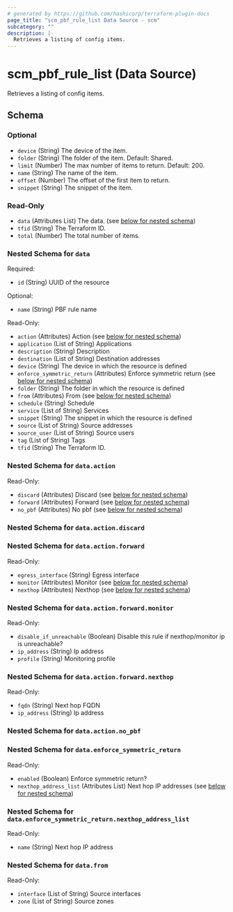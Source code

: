 ```yaml
---
# generated by https://github.com/hashicorp/terraform-plugin-docs
page_title: "scm_pbf_rule_list Data Source - scm"
subcategory: ""
description: |-
  Retrieves a listing of config items.
---
```


# scm_pbf_rule_list (Data Source)

Retrieves a listing of config items.



<!-- schema generated by tfplugindocs -->
## Schema

### Optional

- `device` (String) The device of the item.
- `folder` (String) The folder of the item. Default: Shared.
- `limit` (Number) The max number of items to return. Default: 200.
- `name` (String) The name of the item.
- `offset` (Number) The offset of the first item to return.
- `snippet` (String) The snippet of the item.

### Read-Only

- `data` (Attributes List) The data. (see [below for nested schema](#nestedatt--data))
- `tfid` (String) The Terraform ID.
- `total` (Number) The total number of items.

<a id="nestedatt--data"></a>
### Nested Schema for `data`

Required:

- `id` (String) UUID of the resource

Optional:

- `name` (String) PBF rule name

Read-Only:

- `action` (Attributes) Action (see [below for nested schema](#nestedatt--data--action))
- `application` (List of String) Applications
- `description` (String) Description
- `destination` (List of String) Destination addresses
- `device` (String) The device in which the resource is defined
- `enforce_symmetric_return` (Attributes) Enforce symmetric return (see [below for nested schema](#nestedatt--data--enforce_symmetric_return))
- `folder` (String) The folder in which the resource is defined
- `from` (Attributes) From (see [below for nested schema](#nestedatt--data--from))
- `schedule` (String) Schedule
- `service` (List of String) Services
- `snippet` (String) The snippet in which the resource is defined
- `source` (List of String) Source addresses
- `source_user` (List of String) Source users
- `tag` (List of String) Tags
- `tfid` (String) The Terraform ID.

<a id="nestedatt--data--action"></a>
### Nested Schema for `data.action`

Read-Only:

- `discard` (Attributes) Discard (see [below for nested schema](#nestedatt--data--action--discard))
- `forward` (Attributes) Forward (see [below for nested schema](#nestedatt--data--action--forward))
- `no_pbf` (Attributes) No pbf (see [below for nested schema](#nestedatt--data--action--no_pbf))

<a id="nestedatt--data--action--discard"></a>
### Nested Schema for `data.action.discard`


<a id="nestedatt--data--action--forward"></a>
### Nested Schema for `data.action.forward`

Read-Only:

- `egress_interface` (String) Egress interface
- `monitor` (Attributes) Monitor (see [below for nested schema](#nestedatt--data--action--forward--monitor))
- `nexthop` (Attributes) Nexthop (see [below for nested schema](#nestedatt--data--action--forward--nexthop))

<a id="nestedatt--data--action--forward--monitor"></a>
### Nested Schema for `data.action.forward.monitor`

Read-Only:

- `disable_if_unreachable` (Boolean) Disable this rule if nexthop/monitor ip is unreachable?
- `ip_address` (String) Ip address
- `profile` (String) Monitoring profile


<a id="nestedatt--data--action--forward--nexthop"></a>
### Nested Schema for `data.action.forward.nexthop`

Read-Only:

- `fqdn` (String) Next hop FQDN
- `ip_address` (String) Ip address



<a id="nestedatt--data--action--no_pbf"></a>
### Nested Schema for `data.action.no_pbf`



<a id="nestedatt--data--enforce_symmetric_return"></a>
### Nested Schema for `data.enforce_symmetric_return`

Read-Only:

- `enabled` (Boolean) Enforce symmetric return?
- `nexthop_address_list` (Attributes List) Next hop IP addresses (see [below for nested schema](#nestedatt--data--enforce_symmetric_return--nexthop_address_list))

<a id="nestedatt--data--enforce_symmetric_return--nexthop_address_list"></a>
### Nested Schema for `data.enforce_symmetric_return.nexthop_address_list`

Read-Only:

- `name` (String) Next hop IP address



<a id="nestedatt--data--from"></a>
### Nested Schema for `data.from`

Read-Only:

- `interface` (List of String) Source interfaces
- `zone` (List of String) Source zones
